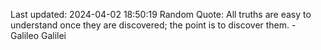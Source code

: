 Last updated: 2024-04-02 18:50:19
Random Quote: All truths are easy to understand once they are discovered; the point is to discover them. - Galileo Galilei